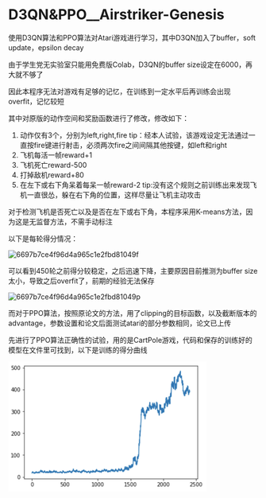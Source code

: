 # D3QN&PPO__Airstriker-Genesis
使用D3QN算法和PPO算法对Atari游戏进行学习，其中D3QN加入了buffer，soft update，epsilon decay

由于学生党无实验室只能用免费版Colab，D3QN的buffer size设定在6000，再大就不够了

因此本程序无法对游戏有足够的记忆，在训练到一定水平后再训练会出现overfit，记忆较短

其中对原版的动作空间和奖励函数进行了修改，修改如下：
1. 动作仅有3个，分别为left,right,fire    tip：经本人试验，该游戏设定无法通过一直按fire键进行射击，必须两次fire之间间隔其他按键，如left和right
2. 飞机每活一帧reward+1
3. 飞机死亡reward-500
4. 打掉敌机reward+80
5. 在左下或右下角呆着每呆一帧reward-2     tip:没有这个规则之前训练出来发现飞机一直很怂，躲在右下角的位置，这样尽量让飞机主动攻击

对于检测飞机是否死亡以及是否在左下或右下角，本程序采用K-means方法，因为这是无监督方法，不需手动标注

以下是每轮得分情况：

![6697b7ce4f96d4a965c1e2fbd81049f](https://user-images.githubusercontent.com/86092949/163334497-95ea3082-b8f2-433a-b195-2c46e01c899b.png)

可以看到450轮之前得分较稳定，之后迅速下降，主要原因目前推测为buffer size太小，导致之后overfit了，前期的经验无法保存

![6697b7ce4f96d4a965c1e2fbd81049p](https://github.com/AII6/D3QN__Airstriker-Genesis/blob/main/petal_20220416_221652.gif)

而对于PPO算法，按照原论文的方法，用了clipping的目标函数，以及截断版本的advantage，参数设置和论文后面测试atari的部分参数相同，论文已上传

先进行了PPO算法正确性的试验，用的是CartPole游戏，代码和保存的训练好的模型在文件里可找到，以下是训练的得分曲线

<img src="https://github.com/AII6/D3QN-PPO__Airstriker-Genesis/blob/main/image.png" width="400"  alt="得分曲线"/><br/>

